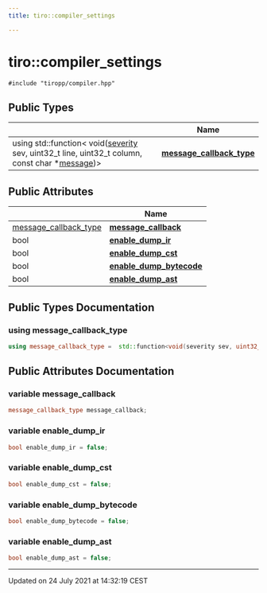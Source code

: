 ```yaml
---
title: tiro::compiler_settings

---
```


# tiro::compiler_settings






`#include "tiropp/compiler.hpp"`

## Public Types

|                | Name           |
| -------------- | -------------- |
| using std::function< void([severity](/docs/api/namespaces/namespacetiro#enum-severity) sev, uint32_t line, uint32_t column, const char *[message](/docs/api/namespaces/namespacetiro#function-message))> | **[message_callback_type](/docs/api/classes/structtiro_1_1compiler__settings#using-message_callback_type)**  |

## Public Attributes

|                | Name           |
| -------------- | -------------- |
| [message_callback_type](/docs/api/classes/structtiro_1_1compiler__settings#using-message_callback_type) | **[message_callback](/docs/api/classes/structtiro_1_1compiler__settings#variable-message_callback)**  |
| bool | **[enable_dump_ir](/docs/api/classes/structtiro_1_1compiler__settings#variable-enable_dump_ir)**  |
| bool | **[enable_dump_cst](/docs/api/classes/structtiro_1_1compiler__settings#variable-enable_dump_cst)**  |
| bool | **[enable_dump_bytecode](/docs/api/classes/structtiro_1_1compiler__settings#variable-enable_dump_bytecode)**  |
| bool | **[enable_dump_ast](/docs/api/classes/structtiro_1_1compiler__settings#variable-enable_dump_ast)**  |

## Public Types Documentation

### using message_callback_type

```cpp
using message_callback_type =  std::function<void(severity sev, uint32_t line, uint32_t column, const char* message)>;
```


## Public Attributes Documentation

### variable message_callback

```cpp
message_callback_type message_callback;
```


### variable enable_dump_ir

```cpp
bool enable_dump_ir = false;
```


### variable enable_dump_cst

```cpp
bool enable_dump_cst = false;
```


### variable enable_dump_bytecode

```cpp
bool enable_dump_bytecode = false;
```


### variable enable_dump_ast

```cpp
bool enable_dump_ast = false;
```


-------------------------------

Updated on 24 July 2021 at 14:32:19 CEST